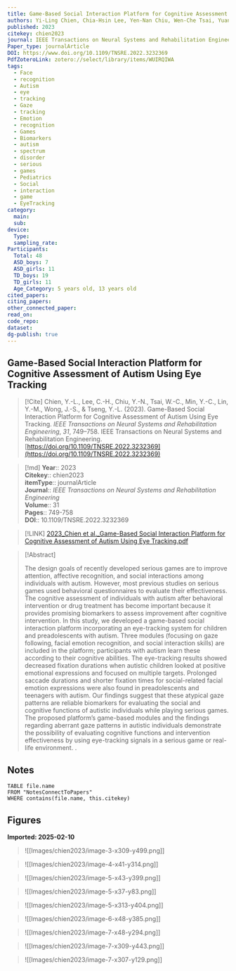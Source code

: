 ```yaml
---
title: Game-Based Social Interaction Platform for Cognitive Assessment of Autism Using Eye Tracking
authors: Yi-Ling Chien, Chia-Hsin Lee, Yen-Nan Chiu, Wen-Che Tsai, Yuan-Che Min, Yang-Min Lin, Jui-Shen Wong, Yi-Li Tseng
published: 2023
citekey: chien2023
journal: IEEE Transactions on Neural Systems and Rehabilitation Engineering
Paper_type: journalArticle
DOI: https://www.doi.org/10.1109/TNSRE.2022.3232369
PdfZoteroLink: zotero://select/library/items/WUIRQIWA
tags:
  - Face
  - recognition
  - Autism
  - eye
  - tracking
  - Gaze
  - tracking
  - Emotion
  - recognition
  - Games
  - Biomarkers
  - autism
  - spectrum
  - disorder
  - serious
  - games
  - Pediatrics
  - Social
  - interaction
  - game
  - EyeTracking
category:
  main: 
  sub: 
device:
  Type: 
  sampling_rate: 
Participants:
  Total: 48
  ASD_boys: 7
  ASD_girls: 11
  TD_boys: 19
  TD_girls: 11
  Age_Category: 5 years old, 13 years old
cited_papers: 
citing_papers: 
other_connected_paper: 
read_on: 
code_repo: 
dataset: 
dg-publish: true
---
```


## Game-Based Social Interaction Platform for Cognitive Assessment of Autism Using Eye Tracking

> [!Cite]
> Chien, Y.-L., Lee, C.-H., Chiu, Y.-N., Tsai, W.-C., Min, Y.-C., Lin, Y.-M., Wong, J.-S., & Tseng, Y.-L. (2023). Game-Based Social Interaction Platform for Cognitive Assessment of Autism Using Eye Tracking. _IEEE Transactions on Neural Systems and Rehabilitation Engineering_, _31_, 749–758. IEEE Transactions on Neural Systems and Rehabilitation Engineering. [https://doi.org/10.1109/TNSRE.2022.3232369](https://doi.org/10.1109/TNSRE.2022.3232369)


>[!md]
> **Year**:: 2023   
> **Citekey**:: chien2023  
> **itemType**:: journalArticle  
> **Journal**:: *IEEE Transactions on Neural Systems and Rehabilitation Engineering*  
> **Volume**:: 31   
> **Pages**:: 749-758  
> **DOI**:: 10.1109/TNSRE.2022.3232369    

> [!LINK] 
> [2023_Chien et al._Game-Based Social Interaction Platform for Cognitive Assessment of Autism Using Eye Tracking.pdf](zotero://select/library/items/N8PWGWIV)

> [!Abstract]
>
> The design goals of recently developed serious games are to improve attention, affective recognition, and social interactions among individuals with autism. However, most previous studies on serious games used behavioral questionnaires to evaluate their effectiveness. The cognitive assessment of individuals with autism after behavioral intervention or drug treatment has become important because it provides promising biomarkers to assess improvement after cognitive intervention. In this study, we developed a game-based social interaction platform incorporating an eye-tracking system for children and preadolescents with autism. Three modules (focusing on gaze following, facial emotion recognition, and social interaction skills) are included in the platform; participants with autism learn these according to their cognitive abilities. The eye-tracking results showed decreased fixation durations when autistic children looked at positive emotional expressions and focused on multiple targets. Prolonged saccade durations and shorter fixation times for social-related facial emotion expressions were also found in preadolescents and teenagers with autism. Our findings suggest that these atypical gaze patterns are reliable biomarkers for evaluating the social and cognitive functions of autistic individuals while playing serious games. The proposed platform’s game-based modules and the findings regarding aberrant gaze patterns in autistic individuals demonstrate the possibility of evaluating cognitive functions and intervention effectiveness by using eye-tracking signals in a serious game or real-life environment.
>.
> 


## Notes

```dataview 
TABLE file.name 
FROM "NotesConnectToPapers" 
WHERE contains(file.name, this.citekey)
```


## Figures

**Imported: 2025-02-10**

> ![[Images/chien2023/image-3-x309-y499.png]]

> ![[Images/chien2023/image-4-x41-y314.png]]

> ![[Images/chien2023/image-5-x43-y399.png]]

> ![[Images/chien2023/image-5-x37-y83.png]]

> ![[Images/chien2023/image-5-x313-y404.png]]

> ![[Images/chien2023/image-6-x48-y385.png]]

> ![[Images/chien2023/image-7-x48-y294.png]]

> ![[Images/chien2023/image-7-x309-y443.png]]

> ![[Images/chien2023/image-7-x307-y129.png]]